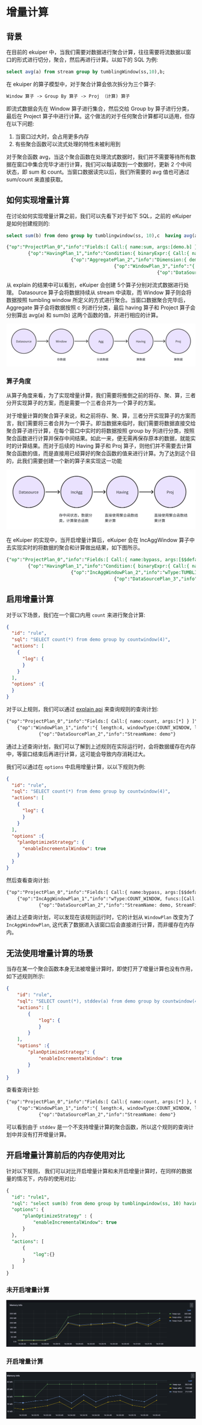 # 增量计算

## 背景

在目前的 ekuiper 中，当我们需要对数据进行聚合计算，往往需要将流数据以窗口的形式进行切分，聚合，然后再进行计算。以如下的 SQL 为例:

```sql
select avg(a) from stream group by tumblingWindow(ss,10),b;
```

在 ekuiper 的算子模型中，对于聚合计算会依次拆分为三个算子:

```txt
Window 算子 -> Group By 算子 -> Proj （计算) 算子
```

即流式数据会先在 Window 算子进行集合，然后交给 Group by 算子进行分类，最后在 Project 算子中进行计算。这个做法的对于任何聚合计算都可以适用，但存在以下问题:
1. 当窗口过大时，会占用更多内存
2. 有些聚合函数可以流式处理的特性未被利用到

对于聚合函数 avg，当这个聚合函数在处理流式数据时，我们并不需要等待所有数据在窗口中集合完毕才进行计算，我们可以每读取到一个数据时，更新 2 个中间状态，即 sum 和 count。当窗口数据读完以后，我们所需要的 avg 值也可通过 sum/count 来直接获取。

## 如何实现增量计算

在讨论如何实现增量计算之前，我们可以先看下对于如下 SQL，之前的 eKuiper 是如何创建规则的:

```sql
select sum(b) from demo group by tumblingwindow(ss, 10),c  having avg(a) > 0; 
```

```sql
{"op":"ProjectPlan_0","info":"Fields:[ Call:{ name:sum, args:[demo.b] } ]"}
        {"op":"HavingPlan_1","info":"Condition:{ binaryExpr:{ Call:{ name:avg, args:[demo.a] } > 0 } }, "}
                        {"op":"AggregatePlan_2","info":"Dimension:{ demo.c }"}
                                        {"op":"WindowPlan_3","info":"{ length:10, windowType:TUMBLING_WINDOW, limit: 0 }"}
                                                        {"op":"DataSourcePlan_4","info":"StreamName: demo, StreamFields:[ a, b, c ]"}
```

从 explain 的结果中可以看到，eKuiper 会创建 5个算子分别对流式数据进行处理。 Datasource 算子会将数据持续从 stream 中读取，而 Window 算子则会将数据按照 tumbling window 所定义的方式进行聚合。当窗口数据聚合完毕后，Aggregate 算子会将数据按照 c 列进行分类，最后 having 算子和 Project 算子会分别算出 avg(a) 和 sum(b) 这两个函数的值，并进行相应的计算。

![img1.png](../../resources/inc_p1.png)

### 算子角度

从算子角度来看，为了实现增量计算，我们需要将推倒之前的将存、聚、算，三者分开实现算子的方案，而是需要一个三者合并为一个算子的方案。

对于增量计算的聚合算子来说，和之前将存、聚、算，三者分开实现算子的方案而言，我们需要将三者合并为一个算子。即当数据来临时，我们需要将数据直接交给聚合算子进行计算，在每个窗口中实时的将数据按照 group by 列进行分类，按照聚合函数进行计算并保存中间结果。如此一来，便无需再保存原本的数据，就能实时的计算结果。而对于后续的 Having 算子和 Proj 算子，则他们并不需要去计算聚合函数的值，而是直接用已经算好的聚合函数的值来进行计算。为了达到这个目的，此我们需要创建一个新的算子来实现这一功能

![img2.png](../../resources/inc_p2.png)

在 eKuiper 的实现中，当开启增量计算后，eKuiper 会在 IncAggWindow 算子中去实现实时的将数据的聚合和计算做出结果，如下图所示。

```sql
{"op":"ProjectPlan_0","info":"Fields:[ Call:{ name:bypass, args:[$$default.inc_agg_col_1] } ]"}
        {"op":"HavingPlan_1","info":"Condition:{ binaryExpr:{ Call:{ name:bypass, args:[$$default.inc_agg_col_2] } > 0 } }, "}
                        {"op":"IncAggWindowPlan_2","info":"wType:TUMBLING_WINDOW, Dimension:[demo.c], funcs:[Call:{ name:inc_sum, args:[demo.b] }->inc_agg_col_1,Call:{ name:inc_avg, args:[demo.a] }->inc_agg_col_2]"}
                                        {"op":"DataSourcePlan_3","info":"StreamName: demo, StreamFields:[ a, b, c, inc_agg_col_1, inc_agg_col_2 ]"}
```

## 启用增量计算

对于以下场景，我们在一个窗口内用 `count` 来进行聚合计算:

```json
{
  "id": "rule",
  "sql": "SELECT count(*) from demo group by countwindow(4)",
  "actions": [
    {
      "log": {
      }
    }
  ],
  "options" :{
  }
}
```

对于以上规则，我们可以通过 [explain api](../../api/restapi/rules.md#查询规则计划) 来查询规则的查询计划:

```txt
{"op":"ProjectPlan_0","info":"Fields:[ Call:{ name:count, args:[*] } ]"}
    {"op":"WindowPlan_1","info":"{ length:4, windowType:COUNT_WINDOW, limit: 0 }"}
            {"op":"DataSourcePlan_2","info":"StreamName: demo"}
```

通过上述查询计划，我们可以了解到上述规则在实际运行时，会将数据缓存在内存中，等窗口结束后再进行计算，这可能会导致内存消耗过大。

我们可以通过在 `options` 中启用增量计算，以以下规则为例:

```json
{
  "id": "rule",
  "sql": "SELECT count(*) from demo group by countwindow(4)",
  "actions": [
    {
      "log": {
      }
    }
  ],
  "options" :{
    "planOptimizeStrategy": {
      "enableIncrementalWindow": true
    }
  }
}
```

然后查看查询计划:

```txt
{"op":"ProjectPlan_0","info":"Fields:[ Call:{ name:bypass, args:[$$default.inc_agg_col_1] } ]"}
    {"op":"IncAggWindowPlan_1","info":"wType:COUNT_WINDOW, funcs:[Call:{ name:inc_count, args:[*] }->inc_agg_col_1]"}
            {"op":"DataSourcePlan_2","info":"StreamName: demo, StreamFields:[ inc_agg_col_1 ]"}
```

通过上述查询计划，可以发现在该规则运行时，它的计划从 `WindowPlan` 改变为了 `IncAggWindowPlan`, 这代表了数据进入该窗口后会直接进行计算，而非缓存在内存内。

## 无法使用增量计算的场景

当存在某一个聚合函数本身无法被增量计算时，即使打开了增量计算也没有作用，如下述规则所示:

```json
{
    "id": "rule",
    "sql": "SELECT count(*), stddev(a) from demo group by countwindow(4)",
    "actions": [
        {
            "log": {
            }
        }
    ],
    "options" :{
        "planOptimizeStrategy": {
            "enableIncrementalWindow": true
        }
    }
}
```

查看查询计划:

```txt
{"op":"ProjectPlan_0","info":"Fields:[ Call:{ name:count, args:[*] }, Call:{ name:stddev, args:[demo.a] } ]"}
    {"op":"WindowPlan_1","info":"{ length:4, windowType:COUNT_WINDOW, limit: 0 }"}
            {"op":"DataSourcePlan_2","info":"StreamName: demo"}
```

可以看到由于 `stddev` 是一个不支持增量计算的聚合函数，所以这个规则的查询计划中并没有打开增量计算。

## 开启增量计算前后的内存使用对比

针对以下规则， 我们可以对比开启增量计算和未开启增量计算时，在同样的数据量的情况下，内存的使用对比:

```sql
{
  "id": "rule1",
  "sql": "select sum(b) from demo group by tumblingwindow(ss, 10) having avg(a) > 0;",
  "options": {
      "planOptimizeStrategy" : {
          "enableIncrementalWindow": true
      }
  },
  "actions": [
      {
          "log":{}
      }
  ]
}
```

### 未开启增量计算

![img3.png](../../resources/inc_p3.png)

### 开启增量计算

![img4.png](../../resources/inc_p4.png)
